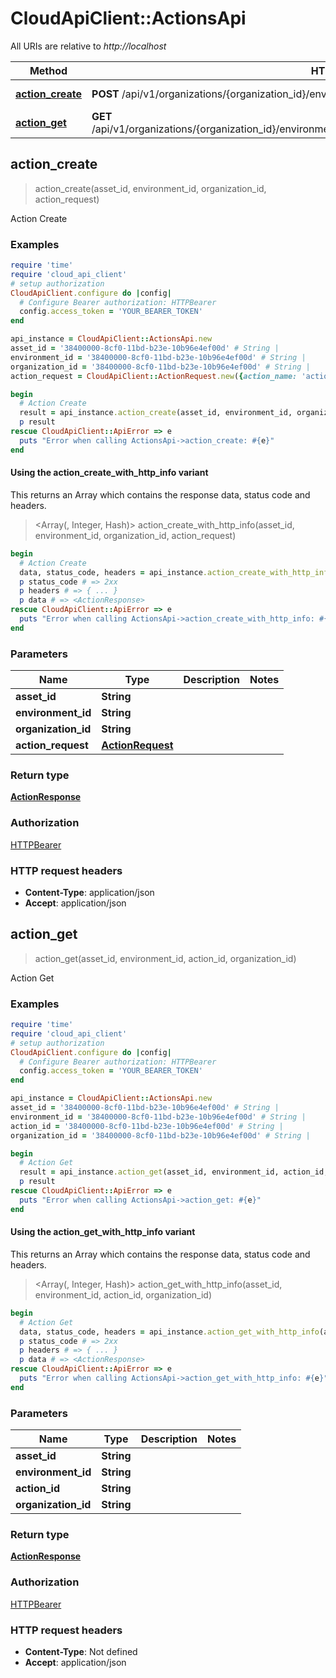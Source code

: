 # CloudApiClient::ActionsApi

All URIs are relative to *http://localhost*

| Method | HTTP request | Description |
| ------ | ------------ | ----------- |
| [**action_create**](ActionsApi.md#action_create) | **POST** /api/v1/organizations/{organization_id}/environments/{environment_id}/assets/{asset_id}/action | Action Create |
| [**action_get**](ActionsApi.md#action_get) | **GET** /api/v1/organizations/{organization_id}/environments/{environment_id}/assets/{asset_id}/action/{action_id} | Action Get |


## action_create

> <ActionResponse> action_create(asset_id, environment_id, organization_id, action_request)

Action Create

### Examples

```ruby
require 'time'
require 'cloud_api_client'
# setup authorization
CloudApiClient.configure do |config|
  # Configure Bearer authorization: HTTPBearer
  config.access_token = 'YOUR_BEARER_TOKEN'
end

api_instance = CloudApiClient::ActionsApi.new
asset_id = '38400000-8cf0-11bd-b23e-10b96e4ef00d' # String | 
environment_id = '38400000-8cf0-11bd-b23e-10b96e4ef00d' # String | 
organization_id = '38400000-8cf0-11bd-b23e-10b96e4ef00d' # String | 
action_request = CloudApiClient::ActionRequest.new({action_name: 'action_name_example'}) # ActionRequest | 

begin
  # Action Create
  result = api_instance.action_create(asset_id, environment_id, organization_id, action_request)
  p result
rescue CloudApiClient::ApiError => e
  puts "Error when calling ActionsApi->action_create: #{e}"
end
```

#### Using the action_create_with_http_info variant

This returns an Array which contains the response data, status code and headers.

> <Array(<ActionResponse>, Integer, Hash)> action_create_with_http_info(asset_id, environment_id, organization_id, action_request)

```ruby
begin
  # Action Create
  data, status_code, headers = api_instance.action_create_with_http_info(asset_id, environment_id, organization_id, action_request)
  p status_code # => 2xx
  p headers # => { ... }
  p data # => <ActionResponse>
rescue CloudApiClient::ApiError => e
  puts "Error when calling ActionsApi->action_create_with_http_info: #{e}"
end
```

### Parameters

| Name | Type | Description | Notes |
| ---- | ---- | ----------- | ----- |
| **asset_id** | **String** |  |  |
| **environment_id** | **String** |  |  |
| **organization_id** | **String** |  |  |
| **action_request** | [**ActionRequest**](ActionRequest.md) |  |  |

### Return type

[**ActionResponse**](ActionResponse.md)

### Authorization

[HTTPBearer](../README.md#HTTPBearer)

### HTTP request headers

- **Content-Type**: application/json
- **Accept**: application/json


## action_get

> <ActionResponse> action_get(asset_id, environment_id, action_id, organization_id)

Action Get

### Examples

```ruby
require 'time'
require 'cloud_api_client'
# setup authorization
CloudApiClient.configure do |config|
  # Configure Bearer authorization: HTTPBearer
  config.access_token = 'YOUR_BEARER_TOKEN'
end

api_instance = CloudApiClient::ActionsApi.new
asset_id = '38400000-8cf0-11bd-b23e-10b96e4ef00d' # String | 
environment_id = '38400000-8cf0-11bd-b23e-10b96e4ef00d' # String | 
action_id = '38400000-8cf0-11bd-b23e-10b96e4ef00d' # String | 
organization_id = '38400000-8cf0-11bd-b23e-10b96e4ef00d' # String | 

begin
  # Action Get
  result = api_instance.action_get(asset_id, environment_id, action_id, organization_id)
  p result
rescue CloudApiClient::ApiError => e
  puts "Error when calling ActionsApi->action_get: #{e}"
end
```

#### Using the action_get_with_http_info variant

This returns an Array which contains the response data, status code and headers.

> <Array(<ActionResponse>, Integer, Hash)> action_get_with_http_info(asset_id, environment_id, action_id, organization_id)

```ruby
begin
  # Action Get
  data, status_code, headers = api_instance.action_get_with_http_info(asset_id, environment_id, action_id, organization_id)
  p status_code # => 2xx
  p headers # => { ... }
  p data # => <ActionResponse>
rescue CloudApiClient::ApiError => e
  puts "Error when calling ActionsApi->action_get_with_http_info: #{e}"
end
```

### Parameters

| Name | Type | Description | Notes |
| ---- | ---- | ----------- | ----- |
| **asset_id** | **String** |  |  |
| **environment_id** | **String** |  |  |
| **action_id** | **String** |  |  |
| **organization_id** | **String** |  |  |

### Return type

[**ActionResponse**](ActionResponse.md)

### Authorization

[HTTPBearer](../README.md#HTTPBearer)

### HTTP request headers

- **Content-Type**: Not defined
- **Accept**: application/json

